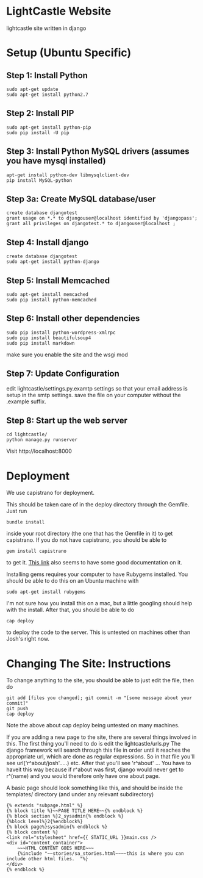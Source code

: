 LightCastle Website
=============================
lightcastle site written in django

Setup (Ubuntu Specific)
=======================

Step 1: Install Python
-----------------------

    sudo apt-get update
    sudo apt-get install python2.7

Step 2: Install PIP
-----------------------

    sudo apt-get install python-pip
    sudo pip install -U pip

Step 3: Install Python MySQL drivers (assumes you have mysql installed)
-----------------------

    apt-get install python-dev libmysqlclient-dev
    pip install MySQL-python

Step 3a: Create MySQL database/user
----------------------

    create database djangotest
	grant usage on *.* to djangouser@localhost identified by 'djangopass';
    grant all privileges on djangotest.* to djangouser@localhost ;	
    

Step 4: Install django
-----------------------

    create database djangotest
	sudo apt-get install python-django

Step 5: Install Memcached
---------------------

    sudo apt-get install memcached
    sudo pip install python-memcached

Step 6: Install other dependencies
---------------------

    sudo pip install python-wordpress-xmlrpc
	sudo pip install beautifulsoup4
	sudo pip install markdown

make sure you enable the site and the wsgi mod

Step 7: Update Configuration
-------------------------

edit lightcastle/settings.py.examtp settings so that your email address is setup in the smtp settings.
save the file on your computer without the .example suffix.



Step 8: Start up the web server
-----------------------
    
	cd lightcastle/
    python manage.py runserver

Visit http://localhost:8000





Deployment
===========================

We use capistrano for deployment. 

This should be taken care of in the deploy directory through the Gemfile. Just run

	bundle install

inside your root directory (the one that has the Gemfile in it) to get capistrano. If you do not have capistrano, you should be able to 

	gem install capistrano

to get it. <a href="http://guides.beanstalkapp.com/deployments/deploy-with-capistrano.html">This link</a> also seems to have some good documentation on it.

Installing gems requires your computer to have Rubygems installed. You should be able to do this on an Ubuntu machine with 

	sudo apt-get install rubygems

I'm not sure how you install this on a mac, but a little googling should help with the install. After that, you should be able to do

	cap deploy

to deploy the code to the server. This is untested on machines other than Josh's right now.



Changing The Site: Instructions
===========================
To change anything to the site, you should be able to just edit the file, then do 

	git add [files you changed]; git commit -m "[some message about your commit]"
	git push
	cap deploy

Note the above about cap deploy being untested on many machines.

If you are adding a new page to the site, there are several things involved in this. The first thing you'll need to do is edit the lightcastle/urls.py The django framework will search through this file in order until it reaches the appropriate url, which are done as regular expressions. So in that file you'll see url('r^about/josh'.....) etc. After that you'll see 'r^about' ...  You have to haveit this way because if r^about was first, django would never get to r^(name) and you would therefore only have one about page. 

A basic page should look something like this, and should be inside the templates/ directory (and under any relevant subdirectory)

	{% extends "subpage.html" %}
	{% block title %}~~PAGE TITLE HERE~~{% endblock %}
	{% block section %}2_sysadmin{% endblock %}
	{%block level%}2{%endblock%}
	{% block page%}sysadmin{% endblock %}
	{% block content %}
	<link rel="stylesheet" href={{ STATIC_URL }}main.css />
	<div id="content_container">
	    ~~~HTML CONTENT GOES HERE~~~
	    {%include "~~stories/sa_stories.html~~~~this is where you can include other html files.  "%}
	</div>
	{% endblock %}










